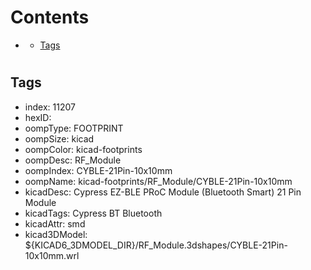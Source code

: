 



Contents
========

* [](#)
	* [Tags](#tags)

# 

## Tags

- index: 11207
- hexID: 
- oompType: FOOTPRINT
- oompSize: kicad
- oompColor: kicad-footprints
- oompDesc: RF_Module
- oompIndex: CYBLE-21Pin-10x10mm
- oompName: kicad-footprints/RF_Module/CYBLE-21Pin-10x10mm
- kicadDesc: Cypress EZ-BLE PRoC Module (Bluetooth Smart) 21 Pin Module
- kicadTags: Cypress BT Bluetooth
- kicadAttr: smd
- kicad3DModel: ${KICAD6_3DMODEL_DIR}/RF_Module.3dshapes/CYBLE-21Pin-10x10mm.wrl
